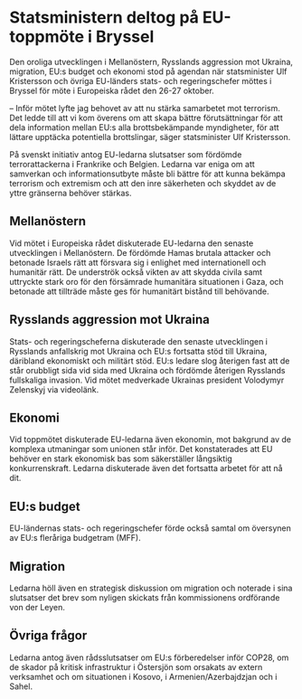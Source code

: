 # Statsministern deltog på EU-toppmöte i Bryssel

Den oroliga utvecklingen i Mellanöstern, Rysslands aggression mot Ukraina, migration, EU:s budget och ekonomi stod på agendan när statsminister Ulf Kristersson och övriga EU\-länders stats\- och regeringschefer möttes i Bryssel för möte i Europeiska rådet den 26\-27 oktober.


– Inför mötet lyfte jag behovet av att nu stärka samarbetet mot terrorism. Det ledde till att vi kom överens om att skapa bättre förutsättningar för att dela information mellan EU:s alla brottsbekämpande myndigheter, för att lättare upptäcka potentiella brottslingar, säger statsminister Ulf Kristersson.

På svenskt initiativ antog EU\-ledarna slutsatser som fördömde terrorattackerna i Frankrike och Belgien. Ledarna var eniga om att samverkan och informationsutbyte måste bli bättre för att kunna bekämpa terrorism och extremism och att den inre säkerheten och skyddet av de yttre gränserna behöver stärkas.

## Mellanöstern

Vid mötet i Europeiska rådet diskuterade EU\-ledarna den senaste utvecklingen i Mellanöstern. De fördömde Hamas brutala attacker och betonade Israels rätt att försvara sig i enlighet med internationell och humanitär rätt. De underströk också vikten av att skydda civila samt uttryckte stark oro för den försämrade humanitära situationen i Gaza, och betonade att tillträde måste ges för humanitärt bistånd till behövande.

## Rysslands aggression mot Ukraina

Stats\- och regeringscheferna diskuterade den senaste utvecklingen i Rysslands anfallskrig mot Ukraina och EU:s fortsatta stöd till Ukraina, däribland ekonomiskt och militärt stöd. EU:s ledare slog återigen fast att de står orubbligt sida vid sida med Ukraina och fördömde återigen Rysslands fullskaliga invasion. Vid mötet medverkade Ukrainas president Volodymyr Zelenskyj via videolänk.

## Ekonomi

Vid toppmötet diskuterade EU\-ledarna även ekonomin, mot bakgrund av de komplexa utmaningar som unionen står inför. Det konstaterades att EU behöver en stark ekonomisk bas som säkerställer långsiktig konkurrenskraft. Ledarna diskuterade även det fortsatta arbetet för att nå dit.

## EU:s budget

EU\-ländernas stats\- och regeringschefer förde också samtal om översynen av EU:s fleråriga budgetram (MFF).

## Migration

Ledarna höll även en strategisk diskussion om migration och noterade i sina slutsatser det brev som nyligen skickats från kommissionens ordförande von der Leyen.

## Övriga frågor

Ledarna antog även rådsslutsatser om EU:s förberedelser inför COP28, om de skador på kritisk infrastruktur i Östersjön som orsakats av extern verksamhet och om situationen i Kosovo, i Armenien/Azerbajdzjan och i Sahel.
